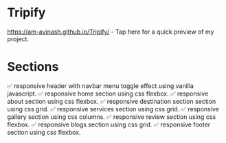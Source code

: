 # Tripify

 https://am-avinash.github.io/Tripify/ - Tap here for a quick preview of my project.


# Sections 
✅ responsive header with navbar menu toggle effect using vanilla javascript.
✅ responsive home section using css flexbox.
✅ responsive about section using css flexbox.
✅ responsive destination section section using css grid.
✅ responsive services section using css grid.
✅ responsive gallery section using css columns.
✅ responsive review section using css flexbox.
✅ responsive blogs section using css grid.
✅ responsive footer section using css flexbox.
